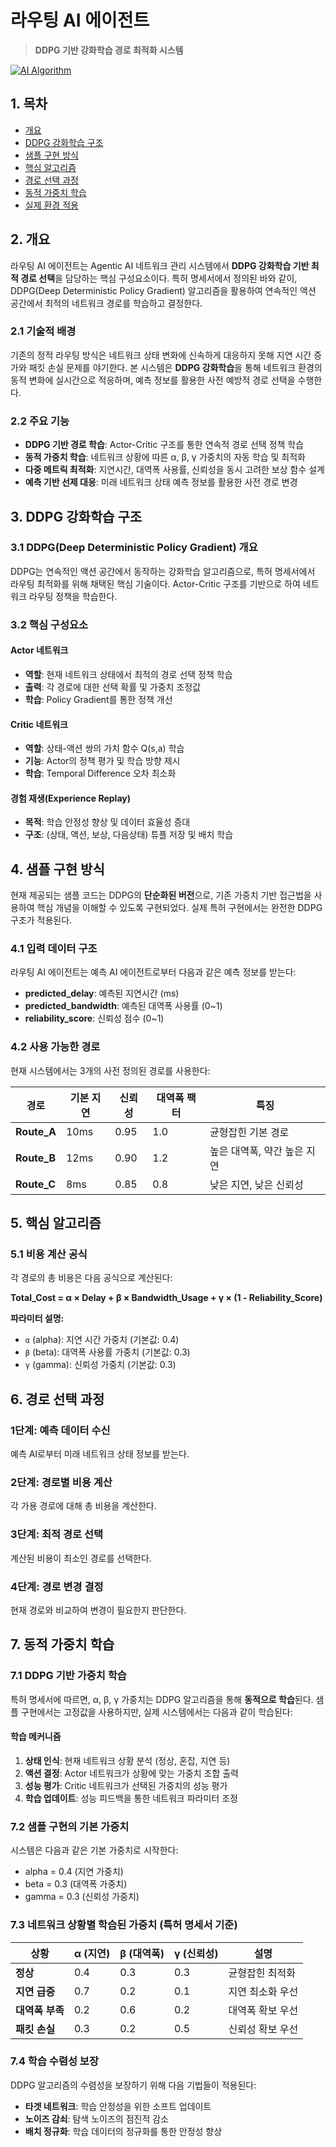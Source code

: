 # 라우팅 AI 에이전트

> **DDPG 기반 강화학습 경로 최적화 시스템**

[![AI Algorithm](https://img.shields.io/badge/AI%20Algorithm-DDPG-orange.svg)](https://en.wikipedia.org/wiki/Deep_deterministic_policy_gradient)

## 1. 목차

- [개요](#개요)
- [DDPG 강화학습 구조](#ddpg-강화학습-구조)
- [샘플 구현 방식](#샘플-구현-방식)
- [핵심 알고리즘](#핵심-알고리즘)
- [경로 선택 과정](#경로-선택-과정)
- [동적 가중치 학습](#동적-가중치-학습)
- [실제 환경 적용](#실제-환경-적용)

## 2. 개요

라우팅 AI 에이전트는 Agentic AI 네트워크 관리 시스템에서 **DDPG 강화학습 기반 최적 경로 선택**을 담당하는 핵심 구성요소이다. 특허 명세서에서 정의된 바와 같이, DDPG(Deep Deterministic Policy Gradient) 알고리즘을 활용하여 연속적인 액션 공간에서 최적의 네트워크 경로를 학습하고 결정한다.

### 2.1 기술적 배경

기존의 정적 라우팅 방식은 네트워크 상태 변화에 신속하게 대응하지 못해 지연 시간 증가와 패킷 손실 문제를 야기한다. 본 시스템은 **DDPG 강화학습**을 통해 네트워크 환경의 동적 변화에 실시간으로 적응하며, 예측 정보를 활용한 사전 예방적 경로 선택을 수행한다.

### 2.2 주요 기능

- **DDPG 기반 경로 학습**: Actor-Critic 구조를 통한 연속적 경로 선택 정책 학습
- **동적 가중치 학습**: 네트워크 상황에 따른 α, β, γ 가중치의 자동 학습 및 최적화
- **다중 메트릭 최적화**: 지연시간, 대역폭 사용률, 신뢰성을 동시 고려한 보상 함수 설계
- **예측 기반 선제 대응**: 미래 네트워크 상태 예측 정보를 활용한 사전 경로 변경

## 3. DDPG 강화학습 구조

### 3.1 DDPG(Deep Deterministic Policy Gradient) 개요

DDPG는 연속적인 액션 공간에서 동작하는 강화학습 알고리즘으로, 특허 명세서에서 라우팅 최적화를 위해 채택된 핵심 기술이다. Actor-Critic 구조를 기반으로 하여 네트워크 라우팅 정책을 학습한다.

### 3.2 핵심 구성요소

#### Actor 네트워크
- **역할**: 현재 네트워크 상태에서 최적의 경로 선택 정책 학습
- **출력**: 각 경로에 대한 선택 확률 및 가중치 조정값
- **학습**: Policy Gradient를 통한 정책 개선

#### Critic 네트워크  
- **역할**: 상태-액션 쌍의 가치 함수 Q(s,a) 학습
- **기능**: Actor의 정책 평가 및 학습 방향 제시
- **학습**: Temporal Difference 오차 최소화

#### 경험 재생(Experience Replay)
- **목적**: 학습 안정성 향상 및 데이터 효율성 증대
- **구조**: (상태, 액션, 보상, 다음상태) 튜플 저장 및 배치 학습

## 4. 샘플 구현 방식

현재 제공되는 샘플 코드는 DDPG의 **단순화된 버전**으로, 기존 가중치 기반 접근법을 사용하여 핵심 개념을 이해할 수 있도록 구현되었다. 실제 특허 구현에서는 완전한 DDPG 구조가 적용된다.

### 4.1 입력 데이터 구조

라우팅 AI 에이전트는 예측 AI 에이전트로부터 다음과 같은 예측 정보를 받는다:

- **predicted_delay**: 예측된 지연시간 (ms)
- **predicted_bandwidth**: 예측된 대역폭 사용률 (0~1)
- **reliability_score**: 신뢰성 점수 (0~1)

### 4.2 사용 가능한 경로

현재 시스템에서는 3개의 사전 정의된 경로를 사용한다:

| 경로 | 기본 지연 | 신뢰성 | 대역폭 팩터 | 특징 |
|------|-----------|--------|-------------|------|
| **Route_A** | 10ms | 0.95 | 1.0 | 균형잡힌 기본 경로 |
| **Route_B** | 12ms | 0.90 | 1.2 | 높은 대역폭, 약간 높은 지연 |
| **Route_C** | 8ms | 0.85 | 0.8 | 낮은 지연, 낮은 신뢰성 |

## 5. 핵심 알고리즘

### 5.1 비용 계산 공식

각 경로의 총 비용은 다음 공식으로 계산된다:

**Total_Cost = α × Delay + β × Bandwidth_Usage + γ × (1 - Reliability_Score)**

**파라미터 설명:**
- `α` (alpha): 지연 시간 가중치 (기본값: 0.4)
- `β` (beta): 대역폭 사용률 가중치 (기본값: 0.3) 
- `γ` (gamma): 신뢰성 가중치 (기본값: 0.3)

## 6. 경로 선택 과정

### 1단계: 예측 데이터 수신
예측 AI로부터 미래 네트워크 상태 정보를 받는다.

### 2단계: 경로별 비용 계산
각 가용 경로에 대해 총 비용을 계산한다.

### 3단계: 최적 경로 선택
계산된 비용이 최소인 경로를 선택한다.

### 4단계: 경로 변경 결정
현재 경로와 비교하여 변경이 필요한지 판단한다.

## 7. 동적 가중치 학습

### 7.1 DDPG 기반 가중치 학습

특허 명세서에 따르면, α, β, γ 가중치는 DDPG 알고리즘을 통해 **동적으로 학습**된다. 샘플 구현에서는 고정값을 사용하지만, 실제 시스템에서는 다음과 같이 학습된다:

#### 학습 메커니즘
1. **상태 인식**: 현재 네트워크 상황 분석 (정상, 혼잡, 지연 등)
2. **액션 결정**: Actor 네트워크가 상황에 맞는 가중치 조합 출력
3. **성능 평가**: Critic 네트워크가 선택된 가중치의 성능 평가
4. **학습 업데이트**: 성능 피드백을 통한 네트워크 파라미터 조정

### 7.2 샘플 구현의 기본 가중치

시스템은 다음과 같은 기본 가중치로 시작한다:
- alpha = 0.4 (지연 가중치)
- beta = 0.3 (대역폭 가중치)  
- gamma = 0.3 (신뢰성 가중치)

### 7.3 네트워크 상황별 학습된 가중치 (특허 명세서 기준)

| 상황 | α (지연) | β (대역폭) | γ (신뢰성) | 설명 |
|------|----------|------------|------------|------|
| **정상** | 0.4 | 0.3 | 0.3 | 균형잡힌 최적화 |
| **지연 급증** | 0.7 | 0.2 | 0.1 | 지연 최소화 우선 |
| **대역폭 부족** | 0.2 | 0.6 | 0.2 | 대역폭 확보 우선 |
| **패킷 손실** | 0.3 | 0.2 | 0.5 | 신뢰성 확보 우선 |

### 7.4 학습 수렴성 보장

DDPG 알고리즘의 수렴성을 보장하기 위해 다음 기법들이 적용된다:
- **타겟 네트워크**: 학습 안정성을 위한 소프트 업데이트
- **노이즈 감쇠**: 탐색 노이즈의 점진적 감소  
- **배치 정규화**: 학습 데이터의 정규화를 통한 안정성 향상